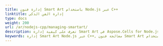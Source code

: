 ```yaml
---  
title: إدارة فنون Smart Art باستخدام Node.js عبر C++  
linktitle: إدارة الفن الذكي  
type: docs  
weight: 200  
url: /ar/nodejs-cpp/managing-smartart/  
description: تعرف على كيفية إدارة Smart Art في Aspose.Cells for Node.js via C++.  
keywords: إدارة Smart Art Node.js عبر C++, معالجة فنون Smart Art باستخدام Aspose.Cells عبر Node.js و C++  
---  
```



